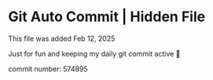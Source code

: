 # Git Auto Commit | Hidden File

This file was added Feb 12, 2025

Just for fun and keeping my daily git commit active 🤪

commit number: 574895
